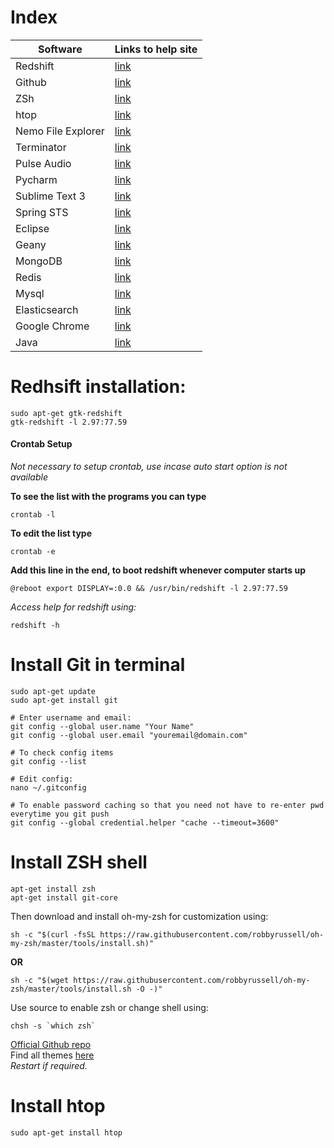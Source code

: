 
# Index
Software | Links to help site
------------ | -------------
Redshift | [link](google.com)
Github | [link](google.com)
ZSh | [link](google.com)
htop | [link](google.com)
Nemo File Explorer | [link](google.com)
Terminator | [link](google.com)
Pulse Audio | [link](google.com)
Pycharm | [link](google.com)
Sublime Text 3 | [link](google.com)
Spring STS | [link](google.com)
Eclipse | [link](google.com)
Geany | [link](google.com)
MongoDB | [link](google.com)
Redis | [link](google.com)
Mysql | [link](google.com)
Elasticsearch | [link](google.com)
Google Chrome | [link](google.com)
Java | [link](google.com)


# Redhsift installation:
```shell
sudo apt-get gtk-redshift
gtk-redshift -l 2.97:77.59
```

#### Crontab Setup

*Not necessary to setup crontab, use incase auto start option is not available*

**To see the list with the programs you can type**
```shell
crontab -l
```

**To edit the list type**
```shell
crontab -e
```

**Add this line in the end, to boot redshift whenever computer starts up**
```shell
@reboot export DISPLAY=:0.0 && /usr/bin/redshift -l 2.97:77.59
```

*Access help for redshift using:*
```shell
redshift -h
```

# Install Git in terminal
```shell
sudo apt-get update
sudo apt-get install git

# Enter username and email:
git config --global user.name "Your Name"
git config --global user.email "youremail@domain.com"

# To check config items
git config --list

# Edit config:
nano ~/.gitconfig

# To enable password caching so that you need not have to re-enter pwd everytime you git push
git config --global credential.helper "cache --timeout=3600"

```

# Install ZSH shell

```shell
apt-get install zsh
apt-get install git-core
```
Then download and install oh-my-zsh for customization using:
```shell
sh -c "$(curl -fsSL https://raw.githubusercontent.com/robbyrussell/oh-my-zsh/master/tools/install.sh)"
```
**OR**	
```shell
sh -c "$(wget https://raw.githubusercontent.com/robbyrussell/oh-my-zsh/master/tools/install.sh -O -)"
```
Use source to enable zsh or change shell using:
```shell
chsh -s `which zsh`
```
[Official Github repo](https://github.com/robbyrussell/oh-my-zsh)	
Find all themes [here](https://github.com/robbyrussell/oh-my-zsh/wiki/External-themes)	
*Restart if required.* 	

# Install htop
```shell
sudo apt-get install htop
```
